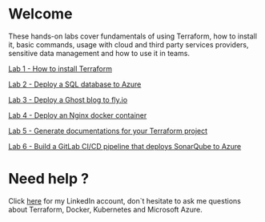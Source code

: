 # Welcome

These hands-on labs cover fundamentals of using Terraform, how to install it, basic commands, usage with cloud and third party services providers, sensitive data management and how to use it in teams.

[Lab 1 - How to install Terraform](./Lab1/readme.md)

[Lab 2 - Deploy a SQL database to Azure](./Lab2/readme.md)

[Lab 3 - Deploy a Ghost blog to fly.io](./Lab3/readme.md)

[Lab 4 - Deploy an Nginx docker container](./Lab4/readme.md)

[Lab 5 - Generate documentations for your Terraform project](./Lab5/readme.md)

[Lab 6 - Build a GitLab CI/CD pipeline that deploys SonarQube to Azure](./Lab6/readme.md)

# Need help ?

Click [here](https://www.linkedin.com/in/mabotn/) for my LinkedIn account, don`t hesitate to ask me questions about Terraform, Docker, Kubernetes and Microsoft Azure.

